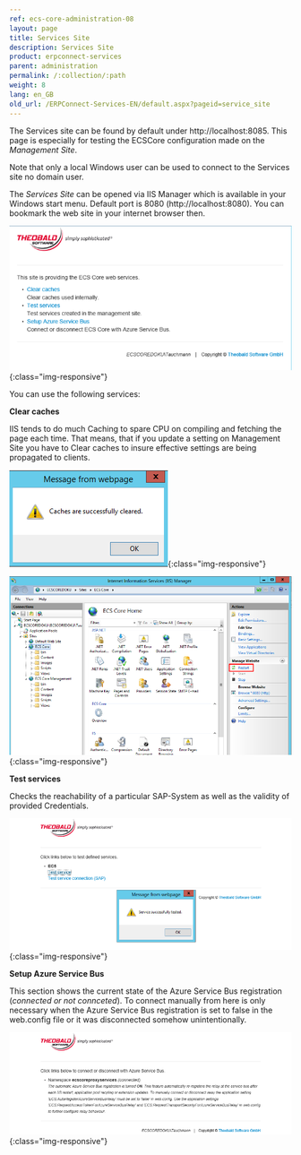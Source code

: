 ```yaml
---
ref: ecs-core-administration-08
layout: page
title: Services Site
description: Services Site
product: erpconnect-services
parent: administration
permalink: /:collection/:path
weight: 8
lang: en_GB
old_url: /ERPConnect-Services-EN/default.aspx?pageid=service_site
---
```


The Services site can be found by default under http://localhost:8085. This page is especially for testing the ECSCore configuration made on the *Management Site*.  

Note that only a local Windows user can be used to connect to the Services site no domain user. 

The *Services Site* can be opened via IIS Manager which is available in your Windows start menu.
Default port is 8080  (http://localhost:8080). You can bookmark the web site in your internet browser then. 

![ecscore-servicessite1](/img/content/ecscore-servicessite1.png){:class="img-responsive"}

You can use the following services:

**Clear caches**

IIS tends to do much Caching to spare CPU on compiling and fetching the page each time. That means, that if you update a setting on Management Site you have to Clear caches to insure effective settings are being propagated to clients.

![ecscore-servicessite2](/img/content/ecscore-servicessite2.png){:class="img-responsive"}

![ecscore-servicessite3](/img/content/ecscore-servicessite3.png){:class="img-responsive"}

**Test services**

Checks the reachability of a particular SAP-System as well as the validity of provided Credentials.

![ecscore-servicessite5](/img/content/ecscore-servicessite5.png){:class="img-responsive"}

**Setup Azure Service Bus**

This section shows the current state of the Azure Service Bus registration (*connected or not connceted*). To connect manually from here is only necessary when the Azure Service Bus registration is set to false in the web.config file or it was disconnected somehow unintentionally.


![ecscore-servicessite6](/img/content/ecscore-servicessite6.png){:class="img-responsive"}